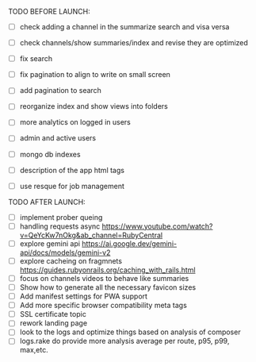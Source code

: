 TODO BEFORE LAUNCH:
- [ ] check adding a channel in the summarize search and visa versa
- [ ] check channels/show summaries/index and revise they are optimized
- [ ] fix search
- [ ] fix pagination to align to write on small screen
- [ ] add pagination to search
- [ ] reorganize index and show views into folders
- [ ] more analytics on logged in users
- [ ] admin and active users
- [ ] mongo db indexes
- [ ] description of the app html tags
- [ ] use resque for job management


TODO AFTER LAUNCH:
- [ ] implement prober queing
- [ ] handling requests async https://www.youtube.com/watch?v=QeYcKw7nOkg&ab_channel=RubyCentral
- [ ] explore gemini api https://ai.google.dev/gemini-api/docs/models/gemini-v2
- [ ] explore cacheing on fragmnets https://guides.rubyonrails.org/caching_with_rails.html
- [ ] focus on channels videos to behave like summaries
- [ ] Show how to generate all the necessary favicon sizes
- [ ] Add manifest settings for PWA support
- [ ] Add more specific browser compatibility meta tags
- [ ] SSL certificate topic
- [ ] rework landing page
- [ ] look to the logs and optimize things based on analysis of composer
- [ ] logs.rake do provide more analysis average per route, p95, p99, max,etc.
